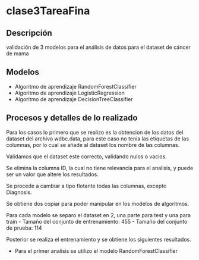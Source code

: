 # clase3TareaFina

## Descripción
validación de 3 modelos para el análisis de datos para el dataset de cáncer de mama

## Modelos 
- Algoritmo de aprendizaje RandomForestClassifier
- Algoritmo de aprendizaje LogisticRegression
- Algoritmo de aprendizaje DecisionTreeClassifier

## Procesos y detalles de lo realizado

Para los casos lo primero que se realizo es la obtencion de los datos del dataset del archivo wdbc.data, para este caso no tenia las etiquetas de las columnas, por lo cual se añade al dataset los nombre de las columnas.

Validamos que el dataset este correcto, validando nulos o vacios.

Se elimina la columna ID, la cual no tiene relevancia para el analisis, y puede ser un valor que altere los resultados.

Se procede a cambiar a tipo flotante todas las columnas, excepto Diagnosis.

Se obtiene dos copiar para poder manipular en los modelos de algoritmos.

Para cada modelo se separo el dataset en 2, una parte para test y una para train
    - Tamaño del conjunto de entrenamiento: 455
    - Tamaño del conjunto de prueba: 114

Posterior se realiza el entrenamiento y se obtiene los siguientes resultados.

- Para el primer analisis se utilizo el modelo RandomForestClassifier